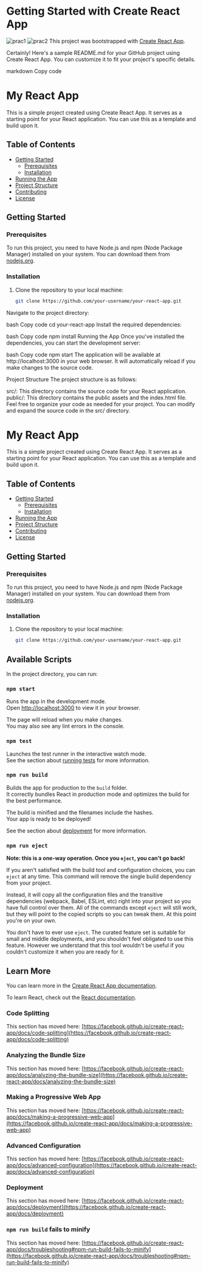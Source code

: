 # Getting Started with Create React App

![prac1](https://github.com/abdudie/manufac/assets/107622271/6200b10d-f1a0-4af5-88cd-e1b715e4caee)
![prac2](https://github.com/abdudie/manufac/assets/107622271/eaa4ff10-59bc-49ae-8faf-5641dc15e337)
This project was bootstrapped with [Create React App](https://github.com/facebook/create-react-app).

Certainly! Here's a sample README.md for your GitHub project using Create React App. You can customize it to fit your project's specific details.

markdown
Copy code
# My React App

This is a simple project created using Create React App. It serves as a starting point for your React application. You can use this as a template and build upon it.

## Table of Contents

- [Getting Started](#getting-started)
  - [Prerequisites](#prerequisites)
  - [Installation](#installation)
- [Running the App](#running-the-app)
- [Project Structure](#project-structure)
- [Contributing](#contributing)
- [License](#license)

## Getting Started

### Prerequisites

To run this project, you need to have Node.js and npm (Node Package Manager) installed on your system. You can download them from [nodejs.org](https://nodejs.org/).

### Installation

1. Clone the repository to your local machine:

   ```bash
   git clone https://github.com/your-username/your-react-app.git
Navigate to the project directory:

bash
Copy code
cd your-react-app
Install the required dependencies:

bash
Copy code
npm install
Running the App
Once you've installed the dependencies, you can start the development server:

bash
Copy code
npm start
The application will be available at http://localhost:3000 in your web browser. It will automatically reload if you make changes to the source code.

Project Structure
The project structure is as follows:

src/: This directory contains the source code for your React application.
public/: This directory contains the public assets and the index.html file.
Feel free to organize your code as needed for your project. You can modify and expand the source code in the src/ directory.

# My React App

This is a simple project created using Create React App. It serves as a starting point for your React application. You can use this as a template and build upon it.

## Table of Contents

- [Getting Started](#getting-started)
  - [Prerequisites](#prerequisites)
  - [Installation](#installation)
- [Running the App](#running-the-app)
- [Project Structure](#project-structure)
- [Contributing](#contributing)
- [License](#license)

## Getting Started

### Prerequisites

To run this project, you need to have Node.js and npm (Node Package Manager) installed on your system. You can download them from [nodejs.org](https://nodejs.org/).

### Installation

1. Clone the repository to your local machine:

   ```bash
   git clone https://github.com/your-username/your-react-app.git

## Available Scripts

In the project directory, you can run:

### `npm start`

Runs the app in the development mode.\
Open [http://localhost:3000](http://localhost:3000) to view it in your browser.

The page will reload when you make changes.\
You may also see any lint errors in the console.

### `npm test`

Launches the test runner in the interactive watch mode.\
See the section about [running tests](https://facebook.github.io/create-react-app/docs/running-tests) for more information.

### `npm run build`

Builds the app for production to the `build` folder.\
It correctly bundles React in production mode and optimizes the build for the best performance.

The build is minified and the filenames include the hashes.\
Your app is ready to be deployed!

See the section about [deployment](https://facebook.github.io/create-react-app/docs/deployment) for more information.

### `npm run eject`

**Note: this is a one-way operation. Once you `eject`, you can't go back!**

If you aren't satisfied with the build tool and configuration choices, you can `eject` at any time. This command will remove the single build dependency from your project.

Instead, it will copy all the configuration files and the transitive dependencies (webpack, Babel, ESLint, etc) right into your project so you have full control over them. All of the commands except `eject` will still work, but they will point to the copied scripts so you can tweak them. At this point you're on your own.

You don't have to ever use `eject`. The curated feature set is suitable for small and middle deployments, and you shouldn't feel obligated to use this feature. However we understand that this tool wouldn't be useful if you couldn't customize it when you are ready for it.

## Learn More

You can learn more in the [Create React App documentation](https://facebook.github.io/create-react-app/docs/getting-started).

To learn React, check out the [React documentation](https://reactjs.org/).

### Code Splitting

This section has moved here: [https://facebook.github.io/create-react-app/docs/code-splitting](https://facebook.github.io/create-react-app/docs/code-splitting)

### Analyzing the Bundle Size

This section has moved here: [https://facebook.github.io/create-react-app/docs/analyzing-the-bundle-size](https://facebook.github.io/create-react-app/docs/analyzing-the-bundle-size)

### Making a Progressive Web App

This section has moved here: [https://facebook.github.io/create-react-app/docs/making-a-progressive-web-app](https://facebook.github.io/create-react-app/docs/making-a-progressive-web-app)

### Advanced Configuration

This section has moved here: [https://facebook.github.io/create-react-app/docs/advanced-configuration](https://facebook.github.io/create-react-app/docs/advanced-configuration)

### Deployment

This section has moved here: [https://facebook.github.io/create-react-app/docs/deployment](https://facebook.github.io/create-react-app/docs/deployment)

### `npm run build` fails to minify

This section has moved here: [https://facebook.github.io/create-react-app/docs/troubleshooting#npm-run-build-fails-to-minify](https://facebook.github.io/create-react-app/docs/troubleshooting#npm-run-build-fails-to-minify)
